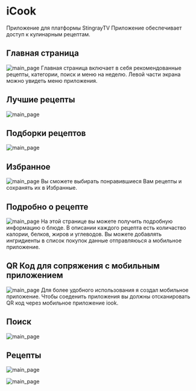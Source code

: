 # iCook
Приложение для платформы StingrayTV
Приложение обеспечивает доступ к кулинарным рецептам.
## Главная страница
![main_page](http://icookserver.000webhostapp.com/screenshots/main.png)
Главная страница включает в себя рекомендованные рецепты, категории, поиск и меню на неделю. Левой части экрана можно увидеть меню приложения.
## Лучшие рецепты
![main_page](http://icookserver.000webhostapp.com/screenshots/top.png)
## Подборки рецептов
![main_page](http://icookserver.000webhostapp.com/screenshots/compilation.png)
## Избранное
![main_page](http://icookserver.000webhostapp.com/screenshots/fav.png)
Вы сможете выбирать понравившиеся Вам рецепты и сохранять их в Избранные. 
## Подробно о рецепте
![main_page](http://icookserver.000webhostapp.com/screenshots/item_view.png)
На этой странице вы можете получить подробную информацию о блюде. В описании каждого рецепта есть количаство калории, белков, жиров и углеводов. Вы можете добавлять ингридиенты в список покупок данные отправляюься а мобильное приложение.
## QR Код для сопряжения с мобильным приложением
![main_page](http://icookserver.000webhostapp.com/screenshots/qr_code_to_connect.png)
Для более удобного использования я создал мобильное приложение. Чтобы соеденить приложения вы должны отсканировать QR код через мобильное приложение iook.
## Поиск
![main_page](http://icookserver.000webhostapp.com/screenshots/search.png)
## Рецепты
![main_page](http://icookserver.000webhostapp.com/screenshots/search.png)

![main_page](http://icookserver.000webhostapp.com/screenshots/category.png)
